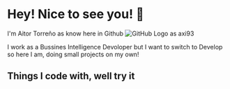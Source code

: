 # Hey! Nice to see you! 👋

I'm Aitor Torreño as know here in Github ![GitHub Logo](https://www.google.com/url?sa=i&url=https%3A%2F%2Fgithub.com%2Flogos&psig=AOvVaw3Fk2SnKz0SVfFMbaCOZ-z_&ust=1613737497219000&source=images&cd=vfe&ved=0CAIQjRxqFwoTCNiA7eO28-4CFQAAAAAdAAAAABAD) as axi93

I work as a Bussines Intelligence Devoloper but I want to switch to Develop so here I am, doing small projects on my own!

## Things I code with, well try it



<!--
**axi93/axi93** is a ✨ _special_ ✨ repository because its `README.md` (this file) appears on your GitHub profile.

Here are some ideas to get you started:

- 🔭 I’m currently working on ...
- 🌱 I’m currently learning ...
- 👯 I’m looking to collaborate on ...
- 🤔 I’m looking for help with ...
- 💬 Ask me about ...
- 📫 How to reach me: ...
- 😄 Pronouns: ...
- ⚡ Fun fact: ...
-->
